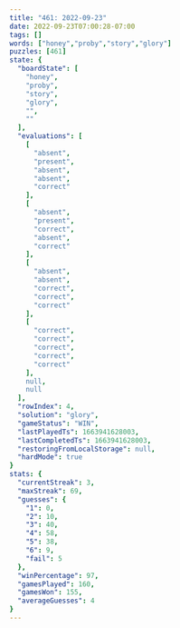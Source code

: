 ```yaml
---
title: "461: 2022-09-23"
date: 2022-09-23T07:00:28-07:00
tags: []
words: ["honey","proby","story","glory"]
puzzles: [461]
state: {
  "boardState": [
    "honey",
    "proby",
    "story",
    "glory",
    "",
    ""
  ],
  "evaluations": [
    [
      "absent",
      "present",
      "absent",
      "absent",
      "correct"
    ],
    [
      "absent",
      "present",
      "correct",
      "absent",
      "correct"
    ],
    [
      "absent",
      "absent",
      "correct",
      "correct",
      "correct"
    ],
    [
      "correct",
      "correct",
      "correct",
      "correct",
      "correct"
    ],
    null,
    null
  ],
  "rowIndex": 4,
  "solution": "glory",
  "gameStatus": "WIN",
  "lastPlayedTs": 1663941628003,
  "lastCompletedTs": 1663941628003,
  "restoringFromLocalStorage": null,
  "hardMode": true
}
stats: {
  "currentStreak": 3,
  "maxStreak": 69,
  "guesses": {
    "1": 0,
    "2": 10,
    "3": 40,
    "4": 58,
    "5": 38,
    "6": 9,
    "fail": 5
  },
  "winPercentage": 97,
  "gamesPlayed": 160,
  "gamesWon": 155,
  "averageGuesses": 4
}
---
```


<!-- more -->
